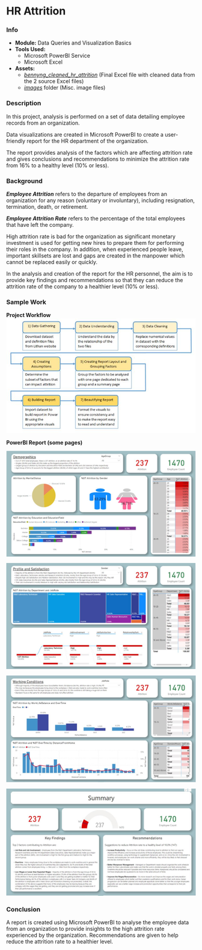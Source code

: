 # HR Attrition

### Info
- **Module:** Data Queries and Visualization Basics
- **Tools Used:**
  - Microsoft PowerBI Service
  - Microsoft Excel
- **Assets:**
  - [_bennyng_cleaned_hr_attrition_](./source/bennyng_cleaned_hr_attrition.xlsx) (Final Excel file with cleaned data from the 2 source Excel files)
  - [_images_](./images) folder (Misc. image files)

### Description  
In this project, analysis is performed on a set of data detailing employee records from an organization.

Data visualizations are created in Microsoft PowerBI to create a user-friendly report for the HR department of the organization.

The report provides analysis of the factors which are affecting attrition rate and gives conclusions and recommendations to minimize the attrition rate from 16% to a healthy level (10% or less).

### Background
***Employee Attrition*** refers to the departure of employees from an organization for any reason (voluntary or involuntary), including resignation, termination, death, or retirement.

***Employee Attrition Rate*** refers to the percentage of the total employees that have left the company.

High attrition rate is bad for the organization as significant monetary investment is used for getting new hires to prepare them for performing their roles in the company. In addition, when experienced people leave, important skillsets are lost and gaps are created in the manpower which cannot be replaced easily or quickly.

In the analysis and creation of the report for the HR personnel, the aim is to provide key findings and recommendations so that they can reduce the attrition rate of the company to a healthier level (10% or less).

### Sample Work
**Project Workflow**  
![](./images/workflow.JPG)

**PowerBI Report (some pages)**  

![](./images/report-pg1.JPG)

![](./images/report-pg2.JPG)

![](./images/report-pg3.JPG)

![](./images/report-pg4.JPG)

### Conclusion
A report is created using Microsoft PowerBI to analyse the employee data from an organization to provide insights to the high attrition rate experienced by the organization. Recommendations are given to help reduce the attrition rate to a healthier level.
